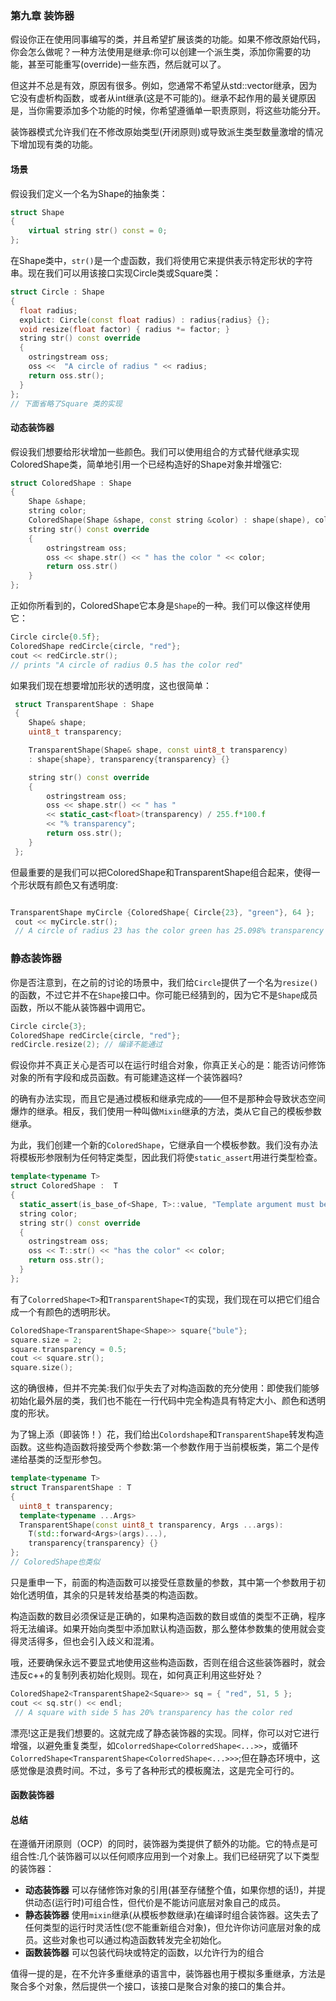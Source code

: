 ### 第九章 装饰器

假设你正在使用同事编写的类，并且希望扩展该类的功能。如果不修改原始代码，你会怎么做呢？一种方法使用是继承:你可以创建一个派生类，添加你需要的功能，甚至可能重写(override)一些东西，然后就可以了。

但这并不总是有效，原因有很多。例如，您通常不希望从std::vector继承，因为它没有虚析构函数，或者从int继承(这是不可能的)。继承不起作用的最关键原因是，当你需要添加多个功能的时候，你希望遵循单一职责原则，将这些功能分开。

装饰器模式允许我们在不修改原始类型(开闭原则)或导致派生类型数量激增的情况下增加现有类的功能。

#### 场景

假设我们定义一个名为Shape的抽象类：

```c++
struct Shape
{
    virtual string str() const = 0;
};
```

在Shape类中，`str()`是一个虚函数，我们将使用它来提供表示特定形状的字符串。现在我们可以用该接口实现Circle类或Square类：

```c++
struct Circle : Shape
{
  float radius;
  explict: Circle(const float radius) : radius{radius} {};
  void resize(float factor) { radius *= factor; } 
  string str() const override
  {
    ostringstream oss;
    oss <<  "A circle of radius " << radius;
    return oss.str();
  }
}; 
// 下面省略了Square 类的实现
```

#### 动态装饰器

假设我们想要给形状增加一些颜色。我们可以使用组合的方式替代继承实现ColoredShape类，简单地引用一个已经构造好的Shape对象并增强它:

```c++
struct ColoredShape : Shape
{
    Shape &shape;
    string color;
    ColoredShape(Shape &shape, const string &color) : shape(shape), color(color) {};
    string str() const override 
    {
        ostringstream oss;
        oss << shape.str() << " has the color " << color;
        return oss.str()
    }
};
```

正如你所看到的，ColoredShape它本身是`Shape`的一种。我们可以像这样使用它：

```c++
Circle circle{0.5f};
ColoredShape redCircle{circle, "red"};
cout << redCircle.str();
// prints "A circle of radius 0.5 has the color red"
```

如果我们现在想要增加形状的透明度，这也很简单：

```c++
 struct TransparentShape : Shape
 {
    Shape& shape;
    uint8_t transparency;

    TransparentShape(Shape& shape, const uint8_t transparency)
    : shape{shape}, transparency{transparency} {}

    string str() const override
    {
        ostringstream oss;
        oss << shape.str() << " has "
        << static_cast<float>(transparency) / 255.f*100.f
        << "% transparency";
        return oss.str();
    }
 };
```

但最重要的是我们可以把ColoredShape和TransparentShape组合起来，使得一个形状既有颜色又有透明度:

```c++

TransparentShape myCircle {ColoredShape{ Circle{23}, "green"}, 64 };
 cout << myCircle.str();
 // A circle of radius 23 has the color green has 25.098% transparency

```

### 静态装饰器

你是否注意到，在之前的讨论的场景中，我们给`Circle`提供了一个名为`resize()`的函数，不过它并不在`Shape`接口中。你可能已经猜到的，因为它不是`Shape`成员函数，所以不能从装饰器中调用它。

```c++
Circle circle{3};
ColoredShape redCircle{circle, "red"};
redCircle.resize(2); // 编译不能通过
```

假设你并不真正关心是否可以在运行时组合对象，你真正关心的是：能否访问修饰对象的所有字段和成员函数。有可能建造这样一个装饰器吗?

的确有办法实现，而且它是通过模板和继承完成的——但不是那种会导致状态空间爆炸的继承。相反，我们使用一种叫做`Mixin`继承的方法，类从它自己的模板参数继承。

为此，我们创建一个新的`ColoredShape`，它继承自一个模板参数。我们没有办法将模板形参限制为任何特定类型，因此我们将使`static_assert`用进行类型检查。

```c++
template<typename T>
struct ColoredShape :  T
{
  static_assert(is_base_of<Shape, T>::value, "Template argument must be a Shape");
  string color;
  string str() const override
  {
    ostringstream oss;
    oss << T::str() << "has the color" << color;
    return oss.str();
  }
};
```

有了`ColorredShape<T>`和`TransparentShape<T`的实现，我们现在可以把它们组合成一个有颜色的透明形状。

```c++
ColoredShape<TransparentShape<Shape>> square{"bule"};
square.size = 2;
square.transparency = 0.5;
cout << square.str();
square.size();
```

这的确很棒，但并不完美:我们似乎失去了对构造函数的充分使用：即使我们能够初始化最外层的类，我们也不能在一行代码中完全构造具有特定大小、颜色和透明度的形状。

为了锦上添（即装饰！）花，我们给出`Colordshape`和`TransparentShape`转发构造函数。这些构造函数将接受两个参数:第一个参数作用于当前模板类，第二个是传递给基类的泛型形参包。

```c++
template<typename T> 
struct TransparentShape : T
{
  uint8_t transparency;
  template<typename ...Args>
  TransparentShape(const uint8_t transparency, Args ...args):
    T(std::forward<Args>(args)...),
    transparency{transparency} {}
};
// ColoredShape也类似
```

只是重申一下，前面的构造函数可以接受任意数量的参数，其中第一个参数用于初始化透明值，其余的只是转发给基类的构造函数。

构造函数的数目必须保证是正确的，如果构造函数的数目或值的类型不正确，程序将无法编译。如果开始向类型中添加默认构造函数，那么整体参数集的使用就会变得灵活得多，但也会引入歧义和混淆。


哦，还要确保永远不要显式地使用这些构造函数，否则在组合这些装饰器时，就会违反c++的复制列表初始化规则。现在，如何真正利用这些好处？

```c++
ColoredShape2<TransparentShape2<Square>> sq = { "red", 51, 5 };
cout << sq.str() << endl;
 // A square with side 5 has 20% transparency has the color red
```

漂亮!这正是我们想要的。这就完成了静态装饰器的实现。同样，你可以对它进行增强，以避免重复类型，如`ColorredShape<ColorredShape<...>>`，或循环 `ColorredShape<TransparentShape<ColorredShape<...>>>`;但在静态环境中，这感觉像是浪费时间。不过，多亏了各种形式的模板魔法，这是完全可行的。

#### 函数装饰器

#### 总结

在遵循开闭原则（OCP）的同时，装饰器为类提供了额外的功能。它的特点是可组合性:几个装饰器可以以任何顺序应用到一个对象上。我们已经研究了以下类型的装饰器：

- **动态装饰器** 可以存储修饰对象的引用(甚至存储整个值，如果你想的话!)，并提供动态(运行时)可组合性，但代价是不能访问底层对象自己的成员。
- **静态装饰器** 使用`mixin`继承(从模板参数继承)在编译时组合装饰器。这失去了任何类型的运行时灵活性(您不能重新组合对象)，但允许你访问底层对象的成员。这些对象也可以通过构造函数转发完全初始化。
- **函数装饰器** 可以包装代码块或特定的函数，以允许行为的组合


值得一提的是，在不允许多重继承的语言中，装饰器也用于模拟多重继承，方法是聚合多个对象，然后提供一个接口，该接口是聚合对象的接口的集合并。
